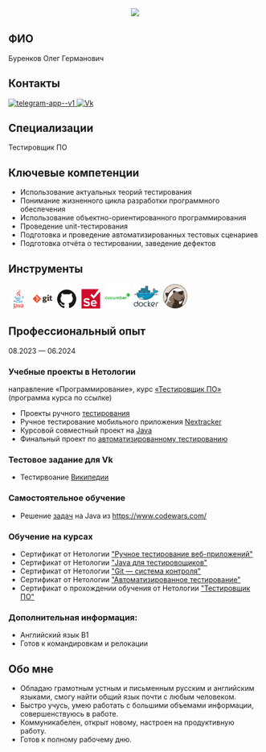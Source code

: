 <div id="header" align="center">
  <img src="https://i.giphy.com/media/v1.Y2lkPTc5MGI3NjExNTdlZjkzOGh2N2Y3dW1lOGwydGVoejN0ZHozMzNsY2FxYnBlbmh6NiZlcD12MV9pbnRlcm5hbF9naWZfYnlfaWQmY3Q9Zw/3oKIPnAiaMCws8nOsE/giphy.gif" width="300"/>
</div>

## ФИО
 Буренков Олег Германович

## Контакты
<div id="badges">
 <a href="https://t.me/Greece_Nut"> 
<img width="85" height="85" src="https://img.icons8.com/color/96/telegram-app--v1.png" alt="telegram-app--v1"/>
 </a>
 <a href="https://vk.com/id23260880">    
<img alt="Vk" src = "https://github.com/user-attachments/assets/ae22d8d7-4e07-4e0b-866c-31e3b8f231f4" width="100"/>  
  </a>
</div>

## Специализации
Тестировщик ПО

## Ключевые компетенции
-	Использование актуальных теорий тестирования
- Понимание жизненного цикла разработки программного обеспечения
-	Использование объектно-ориентированного программирования
-	Проведение unit-тестирования
-	Подготовка и проведение автоматизированных тестовых сценариев
-	Подготовка отчёта о тестировании, заведение дефектов

## Инструменты 
<img src="https://github.com/devicons/devicon/blob/master/icons/java/java-original-wordmark.svg" title="Java" alt="Java" width="40" height="40"/>&nbsp;
<img src="https://github.com/devicons/devicon/blob/master/icons/git/git-original-wordmark.svg" title="git" alt="git" width="40" height="40"/>&nbsp;
<img src="https://github.com/devicons/devicon/blob/master/icons/github/github-original.svg" title="github" alt="github" width="40" height="40"/>&nbsp; 
<img src="https://github.com/devicons/devicon/blob/master/icons/selenium/selenium-original.svg" title="Selenium" alt="Selenium" width="40" height="40"/>&nbsp;
<img src="https://github.com/devicons/devicon/blob/master/icons/cucumber/cucumber-plain-wordmark.svg" title="Cucumber" alt="Cucumber" width="50" height="50"/>&nbsp; 
<img src="https://github.com/devicons/devicon/blob/master/icons/docker/docker-original-wordmark.svg" title="Docker" alt="Docekr" width="50" height="50"/>&nbsp;
<img src="https://github.com/devicons/devicon/blob/master/icons/dbeaver/dbeaver-original.svg" title="DBeaver" alt="DBeaver" width="50" height="50"/>&nbsp;
 


## Профессиональный опыт
08.2023 — 06.2024
### Учебные проекты в Нетологии
направление «Программирование», курс [«Тестировщик ПО»](https://netology.ru/programs/qa) (программа курса по ссылке)
- Проекты ручного [тестирования](https://drive.google.com/drive/folders/1jeBOcjpwGk3k7NzbWycpGxtXrcXYcT9m?usp=sharing)
- Ручное тестирование мобильного приложения [Nextracker](https://drive.google.com/drive/folders/1ODxVUG7M0N3O0A0S01PFMgk4S5wtjkqg?usp=sharing)
- Курсовой совместный проект на [Java](https://github.com/GreeceNut/JavaQaTeam)
- Финальный проект по [автоматизированному тестированию](https://github.com/GreeceNut/QaDiploma)
### Тестовое задание для Vk
- Тестирвоание [Википедии](https://github.com/GreeceNut/QaVk)
### Самостоятельное обучение
- Решение [задач](git@github.com:GreeceNut/Kata.git) на Java из https://www.codewars.com/

### Обучение на курсах
- Сертификат от Нетологии ["Ручное тестирование веб-приложений"](https://netology.ru/sharing/07c02972e3b6d5ee5360d7e342951b2a?utm_source=social&utm_campaign=certificate_lms )
- Сертификат от Нетологии ["Java для тестировощиков"](https://netology.ru/sharing/8cab4e5a133aa9b3df0fc50f157e749b?utm_source=social&utm_campaign=certificate_lms )
- Сертификат от Нетологии ["Git — система контроля"](https://netology.ru/sharing/bfe723c4f431121909f51094c67bfdea?utm_source=social&utm_campaign=certificate_lms )
- Сертификат от Нетологии ["Автоматизированное тестирование"](https://netology.ru/sharing/1aeeff07ffcd7a5bf5c5b52e671058fb?utm_source=social&utm_campaign=certificate_lms )
- Сертификат о прохождении обучения от Нетологии ["Тестировщик ПО"](https://netology.ru/sharing/04cee047fd61a4c77e17a5eb36f087f8?utm_source=social&utm_campaign=certificate_lms )

### Дополнительная информация:
- Английский язык B1
- Готов к командировкам и релокации

## Обо мне
- Обладаю грамотным устным и письменным русским и английским языками, смогу найти общий язык почти с любым человеком.
- Быстро учусь, умею работать с большими объемами информации, совершенствуюсь в работе.
-  Коммуникабелен, открыт новому, настроен на продуктивную работу. 
-  Готов к полному рабочему дню.

